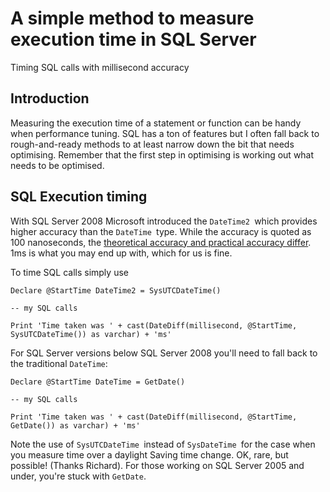 # A simple method to measure execution time in SQL Server

Timing SQL calls with millisecond accuracy

## Introduction

Measuring the execution time of a statement or function can be handy when performance tuning. SQL has a ton of features but I often fall back to rough-and-ready methods to at least narrow down the bit that needs optimising. Remember that the first step in optimising is working out what needs to be optimised.

## SQL Execution timing

With SQL Server 2008 Microsoft introduced the `DateTime2 `which provides higher accuracy than the `DateTime `type. While the accuracy is quoted as 100 nanoseconds, the [theoretical accuracy and practical accuracy differ](http://www.sqlphilosopher.com/wp/2012/10/precision-in-datetime-data-types/). 1ms is what you may end up with, which for us is fine.

To time SQL calls simply use 

```tsql
Declare @StartTime DateTime2 = SysUTCDateTime()

-- my SQL calls

Print 'Time taken was ' + cast(DateDiff(millisecond, @StartTime, SysUTCDateTime()) as varchar) + 'ms'
```

For SQL Server versions below SQL Server 2008 you'll need to fall back to the traditional `DateTime`:

```tsql
Declare @StartTime DateTime = GetDate()

-- my SQL calls

Print 'Time taken was ' + cast(DateDiff(millisecond, @StartTime, GetDate()) as varchar) + 'ms'
```

Note the use of `SysUTCDateTime `instead of `SysDateTime `for the case when you measure time over a daylight Saving time change. OK, rare, but possible! (Thanks Richard). For those working on SQL Server 2005 and under, you're stuck with `GetDate`.

